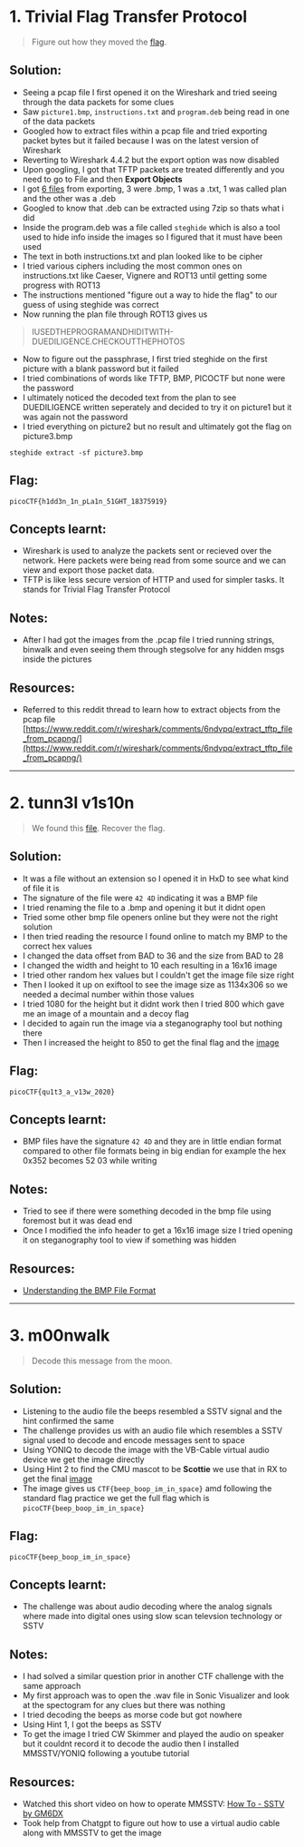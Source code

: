 # 1. Trivial Flag Transfer Protocol

> Figure out how they moved the [flag](https://mercury.picoctf.net/static/ed308d382ae6bcc37a5ebc701a1cc4f4/tftp.pcapng).

## Solution:

- Seeing a pcap file I first opened it on the Wireshark and tried seeing through the data packets for some clues
- Saw `picture1.bmp`, `instructions.txt` and `program.deb` being read in one of the data packets
- Googled how to extract files within a pcap file and tried exporting packet bytes but it failed because I was on the latest version of Wireshark
- Reverting to Wireshark 4.4.2 but the export option was now disabled
- Upon googling, I got that TFTP packets are treated differently and you need to go to File and then **Export Objects**
- I got [6 files](https://drive.proton.me/urls/DFEXVJ8KMG#0c38aJ4mRMlA) from exporting, 3 were .bmp, 1 was a .txt, 1 was called plan and the other was a .deb
- Googled to know that .deb can be extracted using 7zip so thats what i did
- Inside the program.deb was a file called `steghide` which is also a tool used to hide info inside the images so I figured that it must have been used
- The text in both instructions.txt and plan looked like to be cipher
- I tried various ciphers including the most common ones on instructions.txt like Caeser, Vignere and ROT13 until getting some progress with ROT13
- The instructions mentioned "figure out a way to hide the flag" to our guess of using steghide was correct
- Now running the plan file through ROT13 gives us
> IUSEDTHEPROGRAMANDHIDITWITH-DUEDILIGENCE.CHECKOUTTHEPHOTOS
- Now to figure out the passphrase, I first tried steghide on the first picture with a blank password but it failed
- I tried combinations of words like TFTP, BMP, PICOCTF but none were the password
- I ultimately noticed the decoded text from the plan to see DUEDILIGENCE written seperately and decided to try it on picture1 but it was again not the password
- I tried everything on picture2 but no result and ultimately got the flag on picture3.bmp

```
steghide extract -sf picture3.bmp
```

## Flag:

```
picoCTF{h1dd3n_1n_pLa1n_51GHT_18375919}
```

## Concepts learnt:

- Wireshark is used to analyze the packets sent or recieved over the network. Here packets were being read from some source and we can view and export those packet data.
- TFTP is like less secure version of HTTP and used for simpler tasks. It stands for Trivial Flag Transfer Protocol

## Notes:

- After I had got the images from the .pcap file I tried running strings, binwalk and even seeing them through stegsolve for any hidden msgs inside the pictures

## Resources:

- Referred to this reddit thread to learn how to extract objects from the pcap file [https://www.reddit.com/r/wireshark/comments/6ndvpq/extract_tftp_file_from_pcapng/](https://www.reddit.com/r/wireshark/comments/6ndvpq/extract_tftp_file_from_pcapng/)


***


# 2. tunn3l v1s10n

> We found this [file](https://mercury.picoctf.net/static/06a5e4ab22ba52cd66a038d51a6cc07b/tunn3l_v1s10n). Recover the flag.

## Solution:

- It was a file without an extension so I opened it in HxD to see what kind of file it is
- The signature of the file were `42 4D` indicating it was a BMP file
- I tried renaming the file to a .bmp and opening it but it didnt open
- Tried some other bmp file openers online but they were not the right solution
- I then tried reading the resource I found online to match my BMP to the correct hex values
- I changed the data offset from BAD to 36 and the size from BAD to 28
- I changed the width and height to 10 each resulting in a 16x16 image
- I tried other random hex values but I couldn't get the image file size right
- Then I looked it up on exiftool to see the image size as 1134x306 so we needed a decimal number within those values
- I tried 1080 for the height but it didnt work then I tried 800 which gave me an image of a mountain and a decoy flag
- I decided to again run the image via a steganography tool but nothing there
- Then I increased the height to 850 to get the final flag and the [image](https://drive.proton.me/urls/KF51QBFWQG#mxSQWl4cmiBG)

## Flag:

```
picoCTF{qu1t3_a_v13w_2020}
```

## Concepts learnt:

- BMP files have the signature `42 4D` and they are in little endian format compared to other file formats being in big endian for example the hex 0x352 becomes 52 03 while writing

## Notes:

- Tried to see if there were something decoded in the bmp file using foremost but it was dead end
- Once I modified the info header to get a 16x16 image size I tried opening it on steganography tool to view if something was hidden

## Resources:

- [Understanding the BMP File Format](https://www.donwalizerjr.com/understanding-bmp/)


***


# 3. m00nwalk

> Decode this message from the moon.

## Solution:

- Listening to the audio file the beeps resembled a SSTV signal and the hint confirmed the same
- The challenge provides us with an audio file which resembles a SSTV signal used to decode and encode messages sent to space
- Using YONIQ to decode the image with the VB-Cable virtual audio device we get the image directly
- Using Hint 2 to find the CMU mascot to be **Scottie** we use that in RX to get the final [image](https://drive.proton.me/urls/R5FTGQPJ4M#g7o37UgCAZV7)
- The image gives us `CTF{beep_boop_im_in_space}` amd following the standard flag practice we get the full flag which is `picoCTF{beep_boop_im_in_space}`

## Flag:

```
picoCTF{beep_boop_im_in_space}
```

## Concepts learnt:

- The challenge was about audio decoding where the analog signals where made into digital ones using slow scan televsion technology or SSTV

## Notes:

- I had solved a similar question prior in another CTF challenge with the same approach
- My first approach was to open the .wav file in Sonic Visualizer and look at the spectogram for any clues but there was nothing
- I tried decoding the beeps as morse code but got nowhere
- Using Hint 1, I got the beeps as SSTV
- To get the image I tried CW Skimmer and played the audio on speaker but it couldnt record it to decode the audio then I installed MMSSTV/YONIQ following a youtube tutorial

## Resources:

- Watched this short video on how to operate MMSSTV: [How To - SSTV by GM6DX](https://youtu.be/bbHFw6SF_PA)
- Took help from Chatgpt to figure out how to use a virtual audio cable along with MMSSTV to get the image
